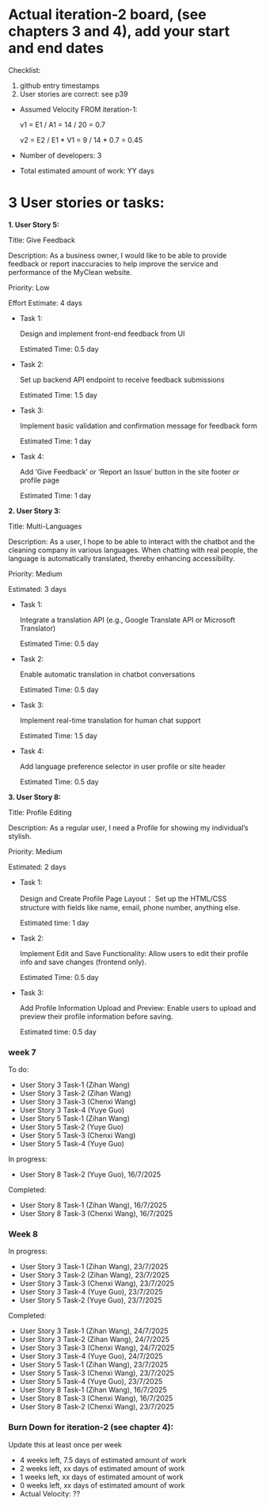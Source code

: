 # Actual iteration-2 board, (see chapters 3 and 4), add your start and end dates 

Checklist: 
1. github entry timestamps
2. User stories are correct: see p39

* Assumed Velocity FROM iteration-1:

  v1 = E1 / A1 = 14 / 20 = 0.7​

  v2 = E2 / E1 * V1 = 9 / 14 * 0.7 = 0.45
* Number of developers: 3
* Total estimated amount of work: YY days

# 3 User stories or tasks:


**1. User Story 5:**

   
   Title: Give Feedback

   Description: As a business owner, I would like to be able to provide feedback or report inaccuracies to help improve the service and performance of the MyClean website.

   Priority: Low

   Effort Estimate: 4 days

* Task 1: 

    Design and implement front-end feedback from UI

    Estimated Time: 0.5 day

* Task 2: 

    Set up backend API endpoint to receive feedback submissions

    Estimated Time: 1.5 day

* Task 3: 

    Implement basic validation and confirmation message for feedback form

    Estimated Time: 1 day

* Task 4: 

    Add ‘Give Feedback’ or ‘Report an Issue’ button in the site footer or profile page

    Estimated Time: 1 day



**2. User Story 3:**

   Title: Multi-Languages
   
   Description: As a user, I hope to be able to interact with the chatbot and the cleaning company in various languages. When chatting with real people, the language is automatically translated, thereby enhancing accessibility.
   
   Priority: Medium
   
   Estimated: 3 days

* Task 1: 

    Integrate a translation API (e.g., Google Translate API or Microsoft Translator)

    Estimated Time: 0.5 day

* Task 2: 

    Enable automatic translation in chatbot conversations

    Estimated Time: 0.5 day

* Task 3: 

    Implement real-time translation for human chat support

    Estimated Time: 1.5 day

* Task 4: 

    Add language preference selector in user profile or site header

    Estimated Time: 0.5 day



**3. User Story 8:**

   Title: Profile Editing
   
   Description: As a regular user, I need a Profile for showing my individual’s stylish.
   
   Priority: Medium
   
   Estimated: 2 days

* Task 1:

    Design and Create Profile Page Layout： Set up the HTML/CSS structure with fields like name, email, phone number, anything else.

    Estimated time: 1 day

* Task 2:

    Implement Edit and Save Functionality: Allow users to edit their profile info and save changes (frontend only).

    Estimated Time:  0.5 day

* Task 3:

    Add Profile Information Upload and Preview: Enable users to upload and preview their profile information before saving.

    Estimated time: 0.5 day

### week 7

To do:
* User Story 3 Task-1 (Zihan Wang)
* User Story 3 Task-2 (Zihan Wang)
* User Story 3 Task-3 (Chenxi Wang)
* User Story 3 Task-4 (Yuye Guo)
* User Story 5 Task-1 (Zihan Wang)
* User Story 5 Task-2 (Yuye Guo)
* User Story 5 Task-3 (Chenxi Wang)
* User Story 5 Task-4 (Yuye Guo)

In progress:
* User Story 8 Task-2 (Yuye Guo), 16/7/2025

Completed:
* User Story 8 Task-1 (Zihan Wang), 16/7/2025
* User Story 8 Task-3 (Chenxi Wang), 16/7/2025

### Week 8

In progress:
* User Story 3 Task-1 (Zihan Wang), 23/7/2025
* User Story 3 Task-2 (Zihan Wang), 23/7/2025
* User Story 3 Task-3 (Chenxi Wang), 23/7/2025
* User Story 3 Task-4 (Yuye Guo), 23/7/2025
* User Story 5 Task-2 (Yuye Guo), 23/7/2025

Completed:
* User Story 3 Task-1 (Zihan Wang), 24/7/2025
* User Story 3 Task-2 (Zihan Wang), 24/7/2025
* User Story 3 Task-3 (Chenxi Wang), 24/7/2025
* User Story 3 Task-4 (Yuye Guo), 24/7/2025
* User Story 5 Task-1 (Zihan Wang), 23/7/2025
* User Story 5 Task-3 (Chenxi Wang), 23/7/2025
* User Story 5 Task-4 (Yuye Guo), 23/7/2025
* User Story 8 Task-1 (Zihan Wang), 16/7/2025
* User Story 8 Task-3 (Chenxi Wang), 16/7/2025
* User Story 8 Task-2 (Chenxi Wang), 23/7/2025

### Burn Down for iteration-2 (see chapter 4):
Update this at least once per week
* 4 weeks left, 7.5 days of estimated amount of work
* 2 weeks left, xx days of estimated amount of work
* 1 weeks left, xx days of estimated amount of work
* 0 weeks left, xx days of estimated amount of work
* Actual Velocity: ?? 
